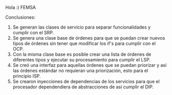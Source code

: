 Hola :) FEMSA

Conclusiones:

1. Se generan las clases de servicio para separar funcionalidades y cumplir con el SRP.
2. Se genera una clase base de órdenes para que se puedan crear nuevos tipos de órdenes sin tener que modificar los if's para cumplir con el OCP.
3. Con la misma clase base es posible crear una lista de órdenes de diferentes tipos y ejecutar su procesamiento para cumplir el LSP.
4. Se creó una interfaz para aquellas órdenes que se puedan priorizar y así las órdenes estándar no requieran una priorización, esto para el principio ISP.
5. Se crearon inyecciones de dependencias de los servicios para que el procesador dependendiera de abstracciones de así cumplir el DIP.
